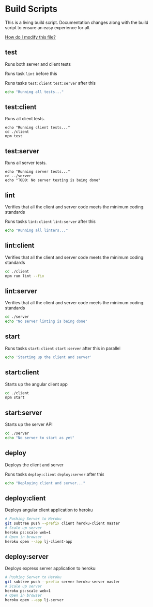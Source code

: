 # Build Scripts

This is a living build script. Documentation changes along with the build script to ensure an easy experience for all.

[How do I modify this file?](https://www.npmjs.com/package/maid)

## test

Runs both server and client tests

Runs task `lint` before this

Runs tasks `test:client` `test:server` after this

```bash
echo "Running all tests..."

```

## test:client

Runs all client tests.

```
echo "Running client tests..."
cd ./client
npm test
```

## test:server

Runs all server tests.

```
echo "Running server tests..."
cd ../server
echo "TODO: No server testing is being done"
```

## lint

Verifies that all the client and server code meets the minimum coding standards

Runs tasks `lint:client` `lint:server` after this

```bash
echo "Running all linters..."
```

## lint:client

Verifies that all the client and server code meets the minimum coding standards

```bash
cd ./client
npm run lint --fix
```

## lint:server

Verifies that all the client and server code meets the minimum coding standards

```bash
cd ./server
echo "No server linting is being done"
```

## start

Runs tasks `start:client` `start:server` after this in parallel

```bash
echo 'Starting up the client and server'
```

## start:client

Starts up the angular client app

```bash
cd ./client
npm start

```

## start:server

Starts up the server API

```bash
cd ./server
echo "No server to start as yet"
```

## deploy

Deploys the client and server

Runs tasks `deploy:client` `deploy:server` after this

```bash
echo "Deploying client and server..."
```

## deploy:client

Deploys angular client application to heroku

```bash
# Pushing Server to Heroku
git subtree push --prefix client heroku-client master
# Scale up server
heroku ps:scale web=1
# Open in browser
heroku open --app lj-client-app
```

## deploy:server

Deploys express server application to heroku

```bash
# Pushing Server to Heroku
git subtree push --prefix server heroku-server master
# Scale up server
heroku ps:scale web=1
# Open in browser
heroku open --app lj-server
```

